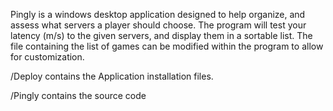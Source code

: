 Pingly is a windows desktop application designed to help organize, and assess what servers a player should choose. The program will test your latency (m/s) to the given servers, and display them in a sortable list. The file containing the list of games can be modified within the program to allow for customization.

/Deploy contains the Application installation files.

/Pingly contains the source code
